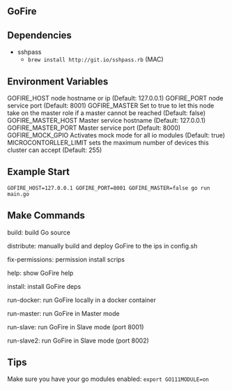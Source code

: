 ## GoFire 

## Dependencies

  - sshpass
    -  `brew install http://git.io/sshpass.rb` (MAC)

## Environment Variables
  GOFIRE_HOST node hostname or ip (Default: 127.0.0.1)
  GOFIRE_PORT node service port (Default: 8001)
  GOFIRE_MASTER Set to true to let this node take on the master role if a master cannot be reached (Default: false)
  GOFIRE_MASTER_HOST Master service hostname (Default: 127.0.0.1) 
  GOFIRE_MASTER_PORT Master service port (Default: 8000)
	GOFIRE_MOCK_GPIO Activates mock mode for all io modules (Default: true)
	MICROCONTORLLER_LIMIT sets the maximum number of devices this cluster can accept (Default: 255)
  

## Example Start
  `GOFIRE_HOST=127.0.0.1 GOFIRE_PORT=8001 GOFIRE_MASTER=false go run main.go`

## Make Commands

  build: build Go source
  
  distribute: manually build and deploy GoFire to the ips in config.sh

  fix-permissions: permission install scrips

  help: show GoFire help

  install: install GoFire deps

  run-docker: run GoFire locally in a docker container

  run-master: run GoFire in Master mode
  
  run-slave: run GoFire in Slave mode (port 8001)

  run-slave2: run GoFire in Slave mode (port 8002)

## Tips
  Make sure you have your go modules enabled: `export GO111MODULE=on`
  

